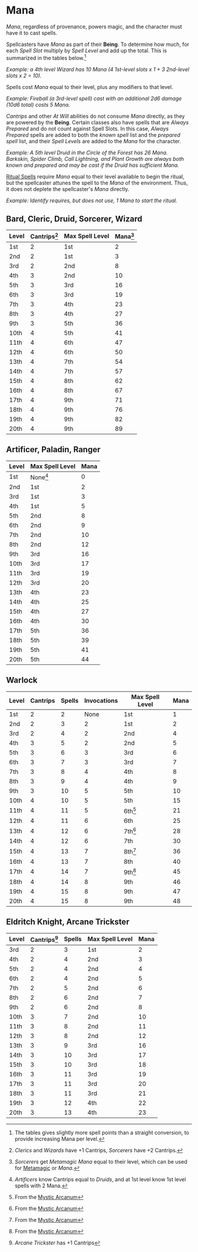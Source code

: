 # Mana

*Mana*, regardless of provenance, powers magic, and the character must have it to cast spells.

Spellcasters have *Mana* as part of their **Being**. To determine how much, for each *Spell Slot* multiply by *Spell Level* and add up the total. This is summarized in the tables below.[^1]

*Example: a 4th level Wizard has 10 Mana (4 1st-level slots x 1 + 3 2nd-level slots x 2 = 10).*

Spells cost *Mana* equal to their level, plus any modifiers to that level.

*Example: Fireball (a 3rd-level spell) cast with an additional 2d6 damage (10d6 total) costs 5 Mana.*

*Cantrips* and other *At Will* abilities do not consume *Mana* directly, as they are powered by the **Being**.
Certain classes also have spells that are *Always Prepared* and do not count against Spell Slots.
In this case, *Always Prepared* spells are added to both the *known spell* list and the *prepared spell* list,
and their *Spell Levels* are added to the *Mana* for the character.

*Example: A 5th level Druid in the Circle of the Forest has 26 Mana. Barkskin, Spider Climb, Call Lightning, and Plant Growth are always both known
and prepared and may be cast if the Druid has sufficient Mana.*

[Ritual Spells] require *Mana* equal to their level available to begin the ritual, but the spellcaster attunes the spell to the *Mana* of the environment.
Thus, it does not deplete the spellcaster's *Mana* directly.

*Example: Identify requires, but does not use, 1 Mana to start the ritual.*

## Bard, Cleric, Druid, Sorcerer, Wizard

| Level| Cantrips[^2] | Max Spell Level | Mana[^3]|
| ---- | ------------ | --------------- | ------- |
| 1st  | 2            | 1st             |  2      |
| 2nd  | 2            | 1st             |  3      |
| 3rd  | 2            | 2nd             |  8      |
| 4th  | 3            | 2nd             | 10      |
| 5th  | 3            | 3rd             | 16      |
| 6th  | 3            | 3rd             | 19      |
| 7th  | 3            | 4th             | 23      |
| 8th  | 3            | 4th             | 27      |
| 9th  | 3            | 5th             | 36      |
| 10th | 4            | 5th             | 41      |
| 11th | 4            | 6th             | 47      |
| 12th | 4            | 6th             | 50      |
| 13th | 4            | 7th             | 54      |
| 14th | 4            | 7th             | 57      |
| 15th | 4            | 8th             | 62      |
| 16th | 4            | 8th             | 67      |
| 17th | 4            | 9th             | 71      |
| 18th | 4            | 9th             | 76      |
| 19th | 4            | 9th             | 82      |
| 20th | 4            | 9th             | 89      |

## Artificer, Paladin, Ranger

| Level| Max Spell Level | Mana |
| ---- | --------------- | ---- |
| 1st  | None[^4]        |  0   |
| 2nd  | 1st             |  2   |
| 3rd  | 1st             |  3   |
| 4th  | 1st             |  5   |
| 5th  | 2nd             |  8   |
| 6th  | 2nd             |  9   |
| 7th  | 2nd             | 10   |
| 8th  | 2nd             | 12   |
| 9th  | 3rd             | 16   |
| 10th | 3rd             | 17   |
| 11th | 3rd             | 19   |
| 12th | 3rd             | 20   |
| 13th | 4th             | 23   |
| 14th | 4th             | 25   |
| 15th | 4th             | 27   |
| 16th | 4th             | 30   |
| 17th | 5th             | 36   |
| 18th | 5th             | 39   |
| 19th | 5th             | 41   |
| 20th | 5th             | 44   |

## Warlock

| Level| Cantrips | Spells | Invocations | Max Spell Level | Mana |
| ---- | -------- | ------ | ----------- | --------------- | ---- |
| 1st  |  2       |  2     | None        |  1st            |  1   |
| 2nd  |  2       |  3     | 2           |  1st            |  2   |
| 3rd  |  2       |  4     | 2           |  2nd            |  4   |
| 4th  |  3       |  5     | 2           |  2nd            |  5   |
| 5th  |  3       |  6     | 3           |  3rd            |  6   |
| 6th  |  3       |  7     | 3           |  3rd            |  7   |
| 7th  |  3       |  8     | 4           |  4th            |  8   |
| 8th  |  3       |  9     | 4           |  4th            |  9   |
| 9th  |  3       | 10     | 5           |  5th            | 10   |
| 10th |  4       | 10     | 5           |  5th            | 15   |
| 11th |  4       | 11     | 5           |  6th[^5]        | 21   |
| 12th |  4       | 11     | 6           |  6th            | 25   |
| 13th |  4       | 12     | 6           |  7th[^5]        | 28   |
| 14th |  4       | 12     | 6           |  7th            | 30   |
| 15th |  4       | 13     | 7           |  8th[^5]        | 36   |
| 16th |  4       | 13     | 7           |  8th            | 40   |
| 17th |  4       | 14     | 7           |  9th[^5]        | 45   |
| 18th |  4       | 14     | 8           |  9th            | 46   |
| 19th |  4       | 15     | 8           |  9th            | 47   |
| 20th |  4       | 15     | 8           |  9th            | 48   |

## Eldritch Knight, Arcane Trickster

| Level| Cantrips[^6] | Spells | Max Spell Level | Mana |
| ---- | ------------ | ------ | --------------- | ---- |
| 3rd  |  2           |  3     |  1st            |  2   |
| 4th  |  2           |  4     |  2nd            |  3   |
| 5th  |  2           |  4     |  2nd            |  4   |
| 6th  |  2           |  4     |  2nd            |  5   |
| 7th  |  2           |  5     |  2nd            |  6   |
| 8th  |  2           |  6     |  2nd            |  7   |
| 9th  |  2           |  6     |  2nd            |  8   |
| 10th |  3           |  7     |  2nd            | 10   |
| 11th |  3           |  8     |  2nd            | 11   |
| 12th |  3           |  8     |  2nd            | 12   |
| 13th |  3           |  9     |  3rd            | 16   |
| 14th |  3           | 10     |  3rd            | 17   |
| 15th |  3           | 10     |  3rd            | 18   |
| 16th |  3           | 11     |  3rd            | 19   |
| 17th |  3           | 11     |  3rd            | 20   |
| 18th |  3           | 11     |  3rd            | 21   |
| 19th |  3           | 12     |  4th            | 22   |
| 20th |  3           | 13     |  4th            | 23   |

[^1]: The tables gives slightly more spell points than a straight conversion, to provide increasing Mana per level.

[^2]: *Clerics* and *Wizards* have +1 Cantrips, *Sorcerers* have +2 Cantrips.

[^3]: *Sorcerers* get *Metamagic Mana* equal to their level, which can be used for [Metamagic] or *Mana*.

[^4]: *Artificers* know Cantrips equal to *Druids*, and at 1st level know 1st level spells with 2 Mana.

[^5]: From the [Mystic Arcanum](https://www.dndbeyond.com/sources/basic-rules/classes#MysticArcanum)

[^6]: *Arcane Trickster* has +1 Cantrips

[Metamagic]: https://www.dndbeyond.com/sources/basic-rules/classes#Metamagic
[Ritual Spells]: https://www.dndbeyond.com/sources/phb/customization-options#RitualCaster
